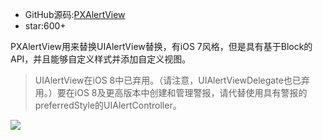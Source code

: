 * GitHub源码:[PXAlertView](https://github.com/alexanderjarvis/PXAlertView)
* star:600+


PXAlertView用来替换UIAlertView替换，有iOS 7风格，但是具有基于Block的API，并且能够自定义样式并添加自定义视图。
> UIAlertView在iOS 8中已弃用。（请注意，UIAlertViewDelegate也已弃用。）要在iOS 8及更高版本中创建和管理警报，请代替使用具有警报的preferredStyle的UIAlertController。

![](http://upload-images.jianshu.io/upload_images/2648731-07e6d6e2b138dec5.gif?imageMogr2/auto-orient/strip)
